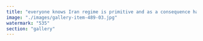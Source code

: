 ```yaml
---
title: "everyone knows Iran regime is primitive and as a consequence has no right to nuclear power"
image: "./images/gallery-item-489-03.jpg"
watermark: "535"
section: "gallery"
---
```

